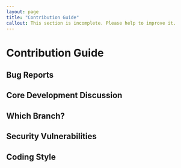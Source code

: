 ```yaml
---
layout: page
title: "Contribution Guide"
callout: This section is incomplete. Please help to improve it.
---
```


# Contribution Guide

## Bug Reports
## Core Development Discussion
## Which Branch?
## Security Vulnerabilities
## Coding Style